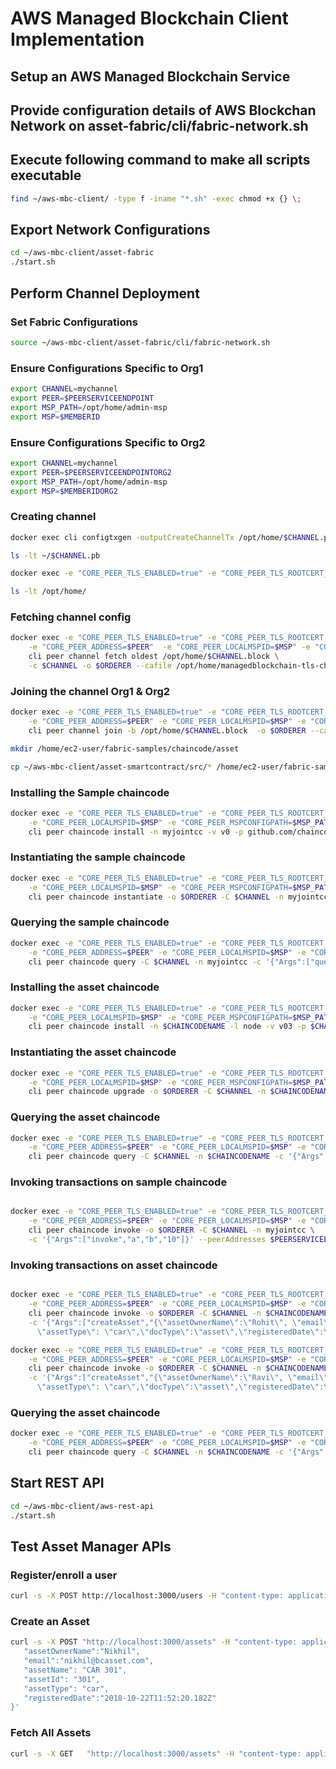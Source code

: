 
# AWS Managed Blockchain Client Implementation

## Setup an AWS Managed Blockchain Service

## Provide configuration details of AWS Blockchan Network on asset-fabric/cli/fabric-network.sh

## Execute following command to make all scripts executable

```bash
find ~/aws-mbc-client/ -type f -iname "*.sh" -exec chmod +x {} \;
```

## Export Network Configurations
```bash
cd ~/aws-mbc-client/asset-fabric
./start.sh
```

## Perform Channel Deployment

### Set Fabric Configurations

```bash
source ~/aws-mbc-client/asset-fabric/cli/fabric-network.sh
```

### Ensure Configurations Specific to Org1

```bash
export CHANNEL=mychannel
export PEER=$PEERSERVICEENDPOINT
export MSP_PATH=/opt/home/admin-msp
export MSP=$MEMBERID
```

### Ensure Configurations Specific to Org2

```bash
export CHANNEL=mychannel
export PEER=$PEERSERVICEENDPOINTORG2
export MSP_PATH=/opt/home/admin-msp
export MSP=$MEMBERIDORG2
```

### Creating channel

```bash
docker exec cli configtxgen -outputCreateChannelTx /opt/home/$CHANNEL.pb -profile TwoOrgChannel -channelID $CHANNEL --configPath /opt/home/

ls -lt ~/$CHANNEL.pb 

docker exec -e "CORE_PEER_TLS_ENABLED=true" -e "CORE_PEER_TLS_ROOTCERT_FILE=/opt/home/managedblockchain-tls-chain.pem" -e "CORE_PEER_ADDRESS=$PEER" -e "CORE_PEER_LOCALMSPID=$MSP" -e "CORE_PEER_MSPCONFIGPATH=$MSP_PATH" cli peer channel create -c $CHANNEL -f /opt/home/$CHANNEL.pb -o $ORDERER --cafile /opt/home/managedblockchain-tls-chain.pem --tls --timeout 900s

ls -lt /opt/home/
```

### Fetching channel config

```bash
docker exec -e "CORE_PEER_TLS_ENABLED=true" -e "CORE_PEER_TLS_ROOTCERT_FILE=/opt/home/managedblockchain-tls-chain.pem"  \
    -e "CORE_PEER_ADDRESS=$PEER"  -e "CORE_PEER_LOCALMSPID=$MSP" -e "CORE_PEER_MSPCONFIGPATH=$MSP_PATH" \
    cli peer channel fetch oldest /opt/home/$CHANNEL.block \
    -c $CHANNEL -o $ORDERER --cafile /opt/home/managedblockchain-tls-chain.pem --tls
```

### Joining the channel Org1 & Org2

```bash
docker exec -e "CORE_PEER_TLS_ENABLED=true" -e "CORE_PEER_TLS_ROOTCERT_FILE=/opt/home/managedblockchain-tls-chain.pem" \
    -e "CORE_PEER_ADDRESS=$PEER" -e "CORE_PEER_LOCALMSPID=$MSP" -e "CORE_PEER_MSPCONFIGPATH=$MSP_PATH" \
    cli peer channel join -b /opt/home/$CHANNEL.block  -o $ORDERER --cafile /opt/home/managedblockchain-tls-chain.pem --tls

mkdir /home/ec2-user/fabric-samples/chaincode/asset

cp ~/aws-mbc-client/asset-smartcontract/src/* /home/ec2-user/fabric-samples/chaincode/asset/
```

### Installing the Sample chaincode
```bash
docker exec -e "CORE_PEER_TLS_ENABLED=true" -e "CORE_PEER_TLS_ROOTCERT_FILE=/opt/home/managedblockchain-tls-chain.pem" \
    -e "CORE_PEER_LOCALMSPID=$MSP" -e "CORE_PEER_MSPCONFIGPATH=$MSP_PATH" -e "CORE_PEER_ADDRESS=$PEER"  \
    cli peer chaincode install -n myjointcc -v v0 -p github.com/chaincode_example02/go
```
### Instantiating the sample chaincode
```bash
docker exec -e "CORE_PEER_TLS_ENABLED=true" -e "CORE_PEER_TLS_ROOTCERT_FILE=/opt/home/managedblockchain-tls-chain.pem" \
    -e "CORE_PEER_LOCALMSPID=$MSP" -e "CORE_PEER_MSPCONFIGPATH=$MSP_PATH" -e "CORE_PEER_ADDRESS=$PEER"  \
    cli peer chaincode instantiate -o $ORDERER -C $CHANNEL -n myjointcc -v v0 -c '{"Args":["init","a","100","b","200"]}' --cafile /opt/home/managedblockchain-tls-chain.pem --tls -P "AND ('$MEMBERID.member', '$MEMBERIDORG2.member')"
```    

### Querying the sample chaincode

```bash
docker exec -e "CORE_PEER_TLS_ENABLED=true" -e "CORE_PEER_TLS_ROOTCERT_FILE=/opt/home/managedblockchain-tls-chain.pem" \
    -e "CORE_PEER_ADDRESS=$PEER" -e "CORE_PEER_LOCALMSPID=$MSP" -e "CORE_PEER_MSPCONFIGPATH=$MSP_PATH" \
    cli peer chaincode query -C $CHANNEL -n myjointcc -c '{"Args":["query","a"]}'
```

### Installing the asset chaincode
```bash
docker exec -e "CORE_PEER_TLS_ENABLED=true" -e "CORE_PEER_TLS_ROOTCERT_FILE=/opt/home/managedblockchain-tls-chain.pem" \
    -e "CORE_PEER_LOCALMSPID=$MSP" -e "CORE_PEER_MSPCONFIGPATH=$MSP_PATH" -e "CORE_PEER_ADDRESS=$PEER"  \
    cli peer chaincode install -n $CHAINCODENAME -l node -v v03 -p $CHAINCODEDIR
```

### Instantiating the asset chaincode
```bash
docker exec -e "CORE_PEER_TLS_ENABLED=true" -e "CORE_PEER_TLS_ROOTCERT_FILE=/opt/home/managedblockchain-tls-chain.pem" \
    -e "CORE_PEER_LOCALMSPID=$MSP" -e "CORE_PEER_MSPCONFIGPATH=$MSP_PATH" -e "CORE_PEER_ADDRESS=$PEER"  \
    cli peer chaincode upgrade -o $ORDERER -C $CHANNEL -n $CHAINCODENAME -v v03 -c '{"Args":["init"]}' --cafile /opt/home/managedblockchain-tls-chain.pem --tls -P "AND ('$MEMBERID.member', '$MEMBERIDORG2.member')"
```

### Querying the asset chaincode
```bash
docker exec -e "CORE_PEER_TLS_ENABLED=true" -e "CORE_PEER_TLS_ROOTCERT_FILE=/opt/home/managedblockchain-tls-chain.pem" \
    -e "CORE_PEER_ADDRESS=$PEER" -e "CORE_PEER_LOCALMSPID=$MSP" -e "CORE_PEER_MSPCONFIGPATH=$MSP_PATH" \
    cli peer chaincode query -C $CHANNEL -n $CHAINCODENAME -c '{"Args":["queryAllAssets"]}'
```

### Invoking transactions on sample chaincode
```bash

docker exec -e "CORE_PEER_TLS_ENABLED=true" -e "CORE_PEER_TLS_ROOTCERT_FILE=/opt/home/managedblockchain-tls-chain.pem" \
    -e "CORE_PEER_ADDRESS=$PEER" -e "CORE_PEER_LOCALMSPID=$MSP" -e "CORE_PEER_MSPCONFIGPATH=$MSP_PATH" \
    cli peer chaincode invoke -o $ORDERER -C $CHANNEL -n myjointcc \
    -c '{"Args":["invoke","a","b","10"]}' --peerAddresses $PEERSERVICEENDPOINT --tlsRootCertFiles /opt/home/managedblockchain-tls-chain.pem --peerAddresses $PEERSERVICEENDPOINTORG2 --tlsRootCertFiles /opt/home/managedblockchain-tls-chain.pem --peerAddresses $PEERSERVICEENDPOINT --tlsRootCertFiles /opt/home/managedblockchain-tls-chain.pem --cafile /opt/home/managedblockchain-tls-chain.pem --tls
```

### Invoking transactions on asset chaincode
```bash

docker exec -e "CORE_PEER_TLS_ENABLED=true" -e "CORE_PEER_TLS_ROOTCERT_FILE=/opt/home/managedblockchain-tls-chain.pem" \
    -e "CORE_PEER_ADDRESS=$PEER" -e "CORE_PEER_LOCALMSPID=$MSP" -e "CORE_PEER_MSPCONFIGPATH=$MSP_PATH" \
    cli peer chaincode invoke -o $ORDERER -C $CHANNEL -n $CHAINCODENAME \
    -c '{"Args":["createAsset","{\"assetOwnerName\":\"Rohit\", \"email\":\"rohit@bcasset.com\",\"assetName\": \"CAR 201\",\"assetId\": \"CAR201\",
      \"assetType\": \"car\",\"docType\":\"asset\",\"registeredDate\":\"2020-09-09T11:52:20.182Z\"}"]}' --peerAddresses $PEERSERVICEENDPOINT --tlsRootCertFiles /opt/home/managedblockchain-tls-chain.pem --peerAddresses $PEERSERVICEENDPOINTORG2 --tlsRootCertFiles /opt/home/managedblockchain-tls-chain.pem --peerAddresses $PEERSERVICEENDPOINT --tlsRootCertFiles /opt/home/managedblockchain-tls-chain.pem --cafile /opt/home/managedblockchain-tls-chain.pem --tls

docker exec -e "CORE_PEER_TLS_ENABLED=true" -e "CORE_PEER_TLS_ROOTCERT_FILE=/opt/home/managedblockchain-tls-chain.pem" \
    -e "CORE_PEER_ADDRESS=$PEER" -e "CORE_PEER_LOCALMSPID=$MSP" -e "CORE_PEER_MSPCONFIGPATH=$MSP_PATH" \
    cli peer chaincode invoke -o $ORDERER -C $CHANNEL -n $CHAINCODENAME \
    -c '{"Args":["createAsset","{\"assetOwnerName\":\"Ravi\", \"email\":\"ravi@bcasset.com\",\"assetName\": \"CAR 202\",\"assetId\": \"CAR202\",
      \"assetType\": \"car\",\"docType\":\"asset\",\"registeredDate\":\"2020-09-09T11:52:20.182Z\"}"]}' --cafile /opt/home/managedblockchain-tls-chain.pem --tls
```

### Querying the asset chaincode
```bash
docker exec -e "CORE_PEER_TLS_ENABLED=true" -e "CORE_PEER_TLS_ROOTCERT_FILE=/opt/home/managedblockchain-tls-chain.pem" \
    -e "CORE_PEER_ADDRESS=$PEER" -e "CORE_PEER_LOCALMSPID=$MSP" -e "CORE_PEER_MSPCONFIGPATH=$MSP_PATH" \
    cli peer chaincode query -C $CHANNEL -n $CHAINCODENAME -c '{"Args":["queryAsset","{\"assetId\":\"CAR200\"}"]}'
```

## Start REST API
```bash
cd ~/aws-mbc-client/aws-rest-api
./start.sh
```

## Test Asset Manager APIs
### Register/enroll a user
```bash
curl -s -X POST http://localhost:3000/users -H "content-type: application/x-www-form-urlencoded" -d 'username=susmit&orgName=Org1'
```

### Create an Asset
```bash
curl -s -X POST "http://localhost:3000/assets" -H "content-type: application/json" -d '{ 
   "assetOwnerName":"Nikhil",
   "email":"nikhil@bcasset.com",
   "assetName": "CAR 301",
   "assetId": "301",
   "assetType": "car",
   "registeredDate":"2018-10-22T11:52:20.182Z"
}'
```

### Fetch All Assets
```bash
curl -s -X GET   "http://localhost:3000/assets" -H "content-type: application/json"
```
